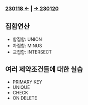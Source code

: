 ﻿#
### [230118 ←](/221205-230127_JSP/230118/) | [→ 230120](/221205-230127_JSP/230120/)

## 집합연산

- 합집합: UNION
- 차집합: MINUS
- 교집합: INTERSECT

## 여러 제약조건들에 대한 실습

- PRIMARY KEY
- UNIQUE
- CHECK
- ON DELETE